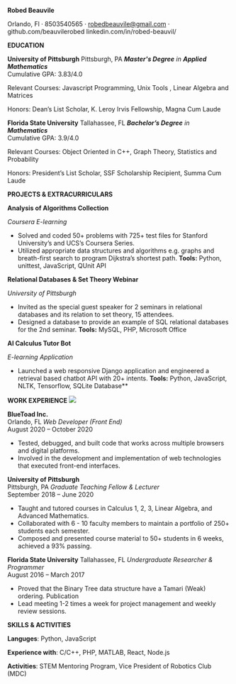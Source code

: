 **Robed Beauvile**

Orlando, Fl · 8503540565 · robedbeauvile@gmail.com · github.com/beauvilerobed linkedin.com/in/robed-beauvil/ 

**EDUCATION** 

**University of Pittsburgh**                                                           Pittsburgh, PA 
***Master's Degree** in **Applied Mathematics***  
Cumulative GPA: 3.83/4.0 

Relevant Courses: Javascript Programming, Unix Tools , Linear Algebra and Matrices

Honors: Dean’s List Scholar, K. Leroy Irvis Fellowship, Magna Cum Laude 

**Florida State University**                                         Tallahassee, FL 
***Bachelor’s Degree** in **Mathematics***                                                                            
Cumulative GPA: 3.9/4.0 

Relevant Courses: Object Oriented in C++, Graph Theory, Statistics and Probability 

Honors: President’s List Scholar, SSF Scholarship Recipient, Summa Cum Laude 

**PROJECTS & EXTRACURRICULARS**

**Analysis of Algorithms Collection** 

*Coursera E-learning*                                               

- Solved and coded 50+ problems with 725+ test files for Stanford University’s and UCS’s Coursera Series. 
- Utilized appropriate data structures and algorithms e.g. graphs and breath-first search to program Dijkstra’s shortest path. 
**Tools:** Python, unittest, JavaScript, QUnit API 

**Relational Databases & Set Theory Webinar** 

*University of Pittsburgh*                                                      

- Invited as the special guest speaker for 2 seminars in relational databases and its relation to set theory, 15 attendees. 
- Designed a database to provide an example of SQL relational databases for the 2nd seminar. 
**Tools:** MySQL, PHP, Microsoft Office 

**AI Calculus Tutor Bot** 

*E-learning Application*                                                             

- Launched a web responsive Django application and engineered a retrieval based chatbot API with 20+ intents. 
**Tools:** Python, JavaScript, NLTK, Tensorflow, SQLite Database** 

**WORK EXPERIENCE** ![](Robed%20Beauvile%20Resume.003.png)

**BlueToad Inc.**        
Orlando, FL 
*Web Developer (Front End)*            
August 2020 – October 2020

- Tested, debugged, and built code that works across multiple browsers and digital platforms. 
- Involved in the development and implementation of web technologies that executed front-end interfaces. 

**University of Pittsburgh**    
Pittsburgh, PA 
*Graduate Teaching Fellow  & Lecturer*            
September 2018 – June 2020

- Taught and tutored courses in Calculus 1, 2, 3, Linear Algebra, and Advanced Mathematics. 
- Collaborated with 6 - 10 faculty members to maintain a portfolio of 250+ students each semester. 
- Composed and presented course material to 50+ students in 6 weeks, achieved a 93% passing. 

**Florida State University** 
Tallahassee, FL 
*Undergraduate Researcher & Programmer*                                            
August 2016 – March 2017

- Proved that the Binary Tree data structure have a Tamari (Weak) ordering. Publication 
- Lead meeting 1-2 times a week for project management and weekly review sessions. 

**SKILLS & ACTIVITIES**

**Languges**: Python, JavaScript  

**Experience with**: C/C++, PHP, MATLAB, React, Node.js 

**Activities**: STEM Mentoring Program, Vice President of Robotics Club (MDC)
